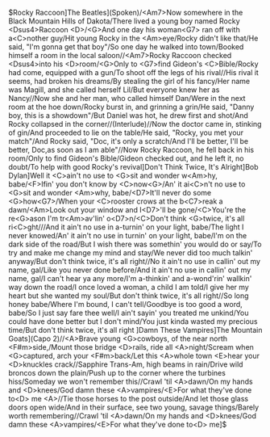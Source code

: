 $Rocky Raccoon]The Beatles](Spoken)/<Am7>Now somewhere in the Black Mountain Hills of Dakota/There lived a young boy named Rocky <Dsus4>Raccoon  <D>/<G>And one day his woman<G7> ran off with a<C>nother guy/Hit young Rocky in the <Am>eye/Rocky didn't like that/He said, "I'm gonna get that boy"/So one day he walked into town/Booked himself a room in the local saloon//<Am7>Rocky Raccoon checked <Dsus4>into his <D>room/<G>Only to <G7>find Gideon's <C>Bible/Rocky had come, equipped with a gun/To shoot off the legs of his rival//His rival it seems, had broken his dreams/By stealing the girl of his fancy/Her name was Magill, and she called herself Lil/But everyone knew her as Nancy//Now she and her man, who called himself Dan/Were in the next room at the hoe down/Rocky burst in, and grinning a grin/He said, "Danny boy, this is a showdown"/But Daniel was hot, he drew first and shot/And Rocky collapsed in the corner//(Interlude)//Now the doctor came in, stinking of gin/And proceeded to lie on the table/He said, "Rocky, you met your match"/And Rocky said, "Doc, it's only a scratch/And I'll be better, I'll be better, Doc,as soon as I am able"//Now Rocky Raccoon, he fell back in his room/Only to find Gideon's Bible/Gideon checked out, and he left it, no doubt/To help with good Rocky's revival]Don't Think Twice, It's Alright]Bob Dylan]Well it <C>ain't no use to <G>sit and wonder w<Am>hy, babe/<F>Ifin' you don't know by <C>now<G>/An' it ai<C>n't no use to <G>sit and wonder <Am>why, babe/<D7>It'll never do some <G>how<G7>/When your <C>rooster crows at the b<C7>reak a dawn/<Am>Look out your window and I<D7>'ll be gone/<C>You're the re<G>ason I'm tr<Am>av'lin' o<D7>n/<C>Don't think <G>twice, it's all ri<C>ght///And it ain't no use in a-turnin' on your light, babe/The light I never knowed/An' it ain't no use in turnin' on your light, babe/I'm on the dark side of the road/But I wish there was somethin' you would do or say/To try and make me change my mind and stay/We never did too much talkin' anyway/But don't think twice, it's all right//No it ain't no use in callin' out my name, gal/Like you never done before/And it ain't no use in callin' out my name, gal/I can't hear ya any more/I'm a-thinkin' and a-wond'rin' wallkin' way down the road/I once loved a woman, a child I am told/I give her my heart but she wanted my soul/But don't think twice, it's all right//So long honey babe/Where I'm bound, I can't tell/Goodbye is too good a word, babe/So I just say fare thee well/I ain't sayin' you treated me unkind/You could have done better but I don't mind/You just kinda wasted my precious time/But don't think twice, it's all right
]Damn These Vampires]The Mountain Goats](Capo 2)//<A>Brave young <G>cowboys, of the near north <F#m>side,/Mount those bridge <D>rails, ride all <A>night/Scream when <G>captured, arch your <F#m>back/Let this <A>whole town <E>hear your <D>knuckles crack//Sapphire Trans-Am, high beams in rain/Drive wild broncos down the plain/Push up to the corner where the turbines hiss/Someday we won't remember this//Crawl 'til <A>dawn/On my hands and <D>knees/God damn these <A>vampires/<E>For what they've done to<D> me   <A>//Tie those horses to the post outside/And let those glass doors open wide/And in their surface, see two young, savage things/Barely worth remembering//Crawl 'til <A>dawn/On my hands and <D>knees/God damn these <A>vampires/<E>For what they've done to<D> me]$
